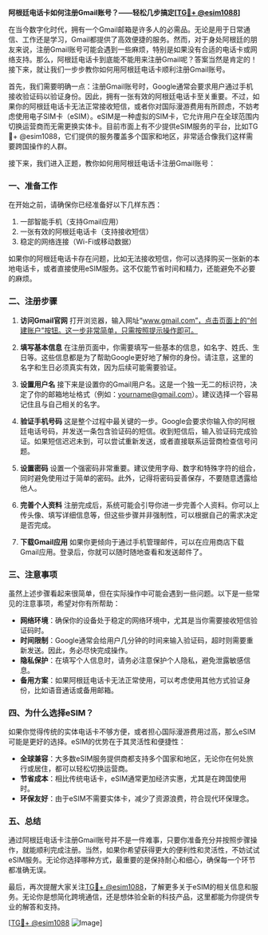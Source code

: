 **阿根廷电话卡如何注册Gmail账号？——轻松几步搞定[[TG💪+ @esim1088](https://t.me/s/esim1088)]**

在当今数字化时代，拥有一个Gmail邮箱是许多人的必需品。无论是用于日常通信、工作还是学习，Gmail都提供了高效便捷的服务。然而，对于身处阿根廷的朋友来说，注册Gmail账号可能会遇到一些麻烦，特别是如果没有合适的电话卡或网络支持。那么，阿根廷电话卡到底能不能用来注册Gmail呢？答案当然是肯定的！接下来，就让我们一步步教你如何用阿根廷电话卡顺利注册Gmail账号。

首先，我们需要明确一点：注册Gmail账号时，Google通常会要求用户通过手机接收验证码以验证身份。因此，拥有一张有效的阿根廷电话卡至关重要。不过，如果你的阿根廷电话卡无法正常接收短信，或者你对国际漫游费用有所顾虑，不妨考虑使用电子SIM卡（eSIM）。eSIM是一种虚拟的SIM卡，它允许用户在全球范围内切换运营商而无需更换实体卡。目前市面上有不少提供eSIM服务的平台，比如TG💪+ @esim1088，它们提供的服务覆盖多个国家和地区，非常适合像我们这样需要跨国操作的人群。

接下来，我们进入正题，教你如何用阿根廷电话卡注册Gmail账号：

### **一、准备工作**
在开始之前，请确保你已经准备好以下几样东西：
1. 一部智能手机（支持Gmail应用）
2. 一张有效的阿根廷电话卡（支持接收短信）
3. 稳定的网络连接（Wi-Fi或移动数据）

如果你的阿根廷电话卡存在问题，比如无法接收短信，你可以选择购买一张新的本地电话卡，或者直接使用eSIM服务。这不仅能节省时间和精力，还能避免不必要的麻烦。

### **二、注册步骤**
1. **访问Gmail官网**
   打开浏览器，输入网址“www.gmail.com”，点击页面上的“创建账户”按钮。这一步非常简单，只需按照提示操作即可。

2. **填写基本信息**
   在注册页面中，你需要填写一些基本的信息，如名字、姓氏、生日等。这些信息都是为了帮助Google更好地了解你的身份。请注意，这里的名字和生日必须真实有效，因为后续可能需要验证。

3. **设置用户名**
   接下来是设置你的Gmail用户名。这是一个独一无二的标识符，决定了你的邮箱地址格式（例如：yourname@gmail.com）。建议选择一个容易记住且与自己相关的名字。

4. **验证手机号码**
   这是整个过程中最关键的一步。Google会要求你输入你的阿根廷电话号码，并发送一条包含验证码的短信。收到短信后，输入验证码完成验证。如果短信迟迟未到，可以尝试重新发送，或者直接联系运营商检查信号问题。

5. **设置密码**
   设置一个强密码非常重要。建议使用字母、数字和特殊字符的组合，同时避免使用过于简单的密码。此外，记得将密码妥善保存，不要随意透露给他人。

6. **完善个人资料**
   注册完成后，系统可能会引导你进一步完善个人资料。你可以上传头像、填写详细信息等，但这些步骤并非强制性，可以根据自己的需求决定是否完成。

7. **下载Gmail应用**
   如果你更倾向于通过手机管理邮件，可以在应用商店下载Gmail应用。登录后，你就可以随时随地查看和发送邮件了。

### **三、注意事项**
虽然上述步骤看起来很简单，但在实际操作中可能会遇到一些问题。以下是一些常见的注意事项，希望对你有所帮助：
- **网络环境**：确保你的设备处于稳定的网络环境中，尤其是当你需要接收短信验证码时。
- **时间限制**：Google通常会给用户几分钟的时间来输入验证码，超时则需要重新发送。因此，务必尽快完成操作。
- **隐私保护**：在填写个人信息时，请务必注意保护个人隐私，避免泄露敏感信息。
- **备用方案**：如果阿根廷电话卡无法正常使用，可以考虑使用其他方式验证身份，比如语音通话或备用邮箱。

### **四、为什么选择eSIM？**
如果你觉得传统的实体电话卡不够方便，或者担心国际漫游费用过高，那么eSIM可能是更好的选择。eSIM的优势在于其灵活性和便捷性：
- **全球兼容**：大多数eSIM服务提供商都支持多个国家和地区，无论你在何处旅行或居住，都可以轻松切换运营商。
- **节省成本**：相比传统电话卡，eSIM通常更加经济实惠，尤其是在跨国使用时。
- **环保友好**：由于eSIM不需要实体卡，减少了资源浪费，符合现代环保理念。

### **五、总结**
通过阿根廷电话卡注册Gmail账号并不是一件难事，只要你准备充分并按照步骤操作，就能顺利完成注册。当然，如果你希望获得更大的便利性和灵活性，不妨试试eSIM服务。无论你选择哪种方式，最重要的是保持耐心和细心，确保每一个环节都准确无误。

最后，再次提醒大家关注[TG💪+ @esim1088](https://t.me/s/esim1088)，了解更多关于eSIM的相关信息和服务。无论你是想简化跨境通信，还是想体验全新的科技产品，这里都能为你提供专业的解答和支持。

[[TG💪+ @esim1088](https://t.me/s/esim1088) ![Image](https://i.postimg.cc/4NQfJmqS/Snipaste-2025-05-13-00-14-12.png)]
